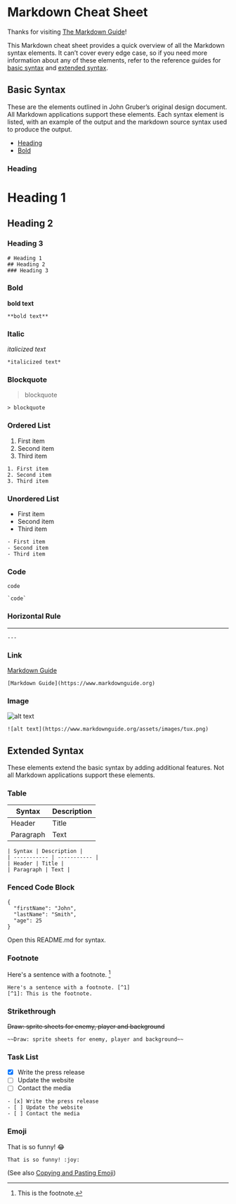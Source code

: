 # Markdown Cheat Sheet

Thanks for visiting [The Markdown Guide](https://www.markdownguide.org)!

This Markdown cheat sheet provides a quick overview of all the Markdown syntax elements. It can’t cover every edge case, so if you need more information about any of these elements, refer to the reference guides for [basic syntax](https://www.markdownguide.org/basic-syntax/) and [extended syntax](https://www.markdownguide.org/extended-syntax/).

## Basic Syntax

These are the elements outlined in John Gruber’s original design document. All Markdown applications support these elements.
Each syntax element is listed, with an example of the output and the markdown source syntax used to produce the output.

- [Heading](#Heading)
- [Bold](#Bold)

### Heading
# Heading 1
## Heading 2
### Heading 3
```
# Heading 1
## Heading 2
### Heading 3
```

### Bold
**bold text**
```
**bold text**
```

### Italic
*italicized text*
```
*italicized text*
```

### Blockquote
> blockquote
```
> blockquote
```

### Ordered List
1. First item
2. Second item
3. Third item
```
1. First item
2. Second item
3. Third item
```

### Unordered List
- First item
- Second item
- Third item
```
- First item
- Second item
- Third item
```

### Code
`code`
```
`code`
```

### Horizontal Rule
---
```
---
```
### Link
[Markdown Guide](https://www.markdownguide.org)
```
[Markdown Guide](https://www.markdownguide.org)
```
### Image
![alt text](https://www.markdownguide.org/assets/images/tux.png)
```
![alt text](https://www.markdownguide.org/assets/images/tux.png)
```

## Extended Syntax
These elements extend the basic syntax by adding additional features. Not all Markdown applications support these elements.

### Table
| Syntax | Description |
| ----------- | ----------- |
| Header | Title |
| Paragraph | Text |
```
| Syntax | Description |
| ----------- | ----------- |
| Header | Title |
| Paragraph | Text |
```
### Fenced Code Block
```
{
  "firstName": "John",
  "lastName": "Smith",
  "age": 25
}
```
Open this README.md for syntax.

### Footnote
Here's a sentence with a footnote. [^1]
[^1]: This is the footnote.
```
Here's a sentence with a footnote. [^1]
[^1]: This is the footnote.
```

### Strikethrough
~~Draw: sprite sheets for enemy, player and background~~
```
~~Draw: sprite sheets for enemy, player and background~~
```

### Task List
- [x] Write the press release
- [ ] Update the website
- [ ] Contact the media
```
- [x] Write the press release
- [ ] Update the website
- [ ] Contact the media
```

### Emoji
That is so funny! :joy:
```
That is so funny! :joy:
```
(See also [Copying and Pasting Emoji](https://www.markdownguide.org/extended-syntax/#copying-and-pasting-emoji))
